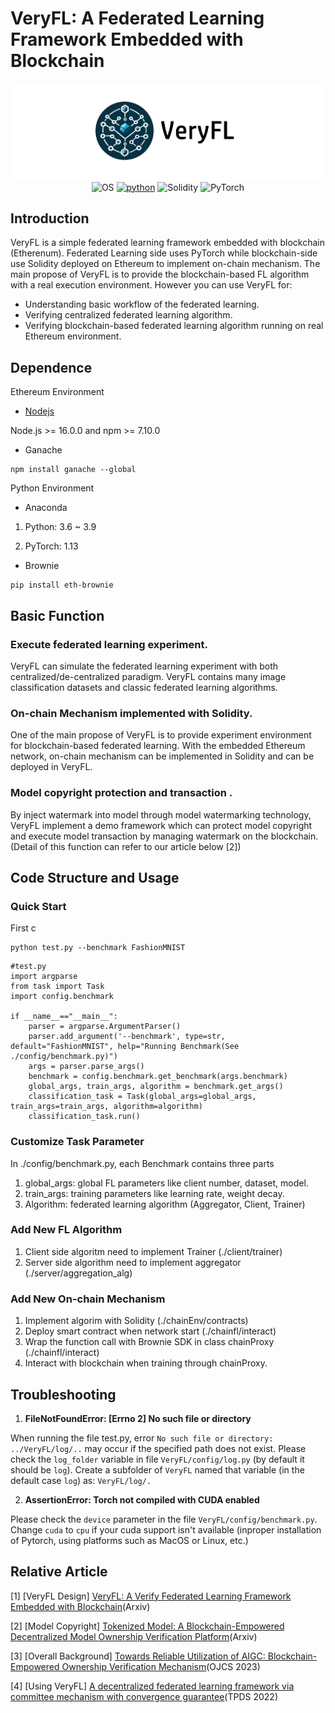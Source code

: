 # VeryFL: A Federated Learning Framework Embedded with Blockchain
<div align="center">

![VeryFL](./img_src/VeryFL1126.png)
![OS](https://img.shields.io/badge/OS-Linux-orange)
[![python](https://img.shields.io/badge/-Python_3.7_%7C_3.8_%7C_3.9-blue?logo=python&logoColor=white)](https://github.com/pre-commit/pre-commit)
![Solidity](https://img.shields.io/badge/Solidity_0.8.21-%23363636.svg?logo=solidity&logoColor=white)
![PyTorch](https://img.shields.io/badge/PyTorch_1.13-%23EE4C2C.svg?logo=PyTorch&logoColor=white)

</div>

## Introduction
VeryFL is a simple federated learning framework embedded with blockchain (Etherenum). Federated Learning side uses PyTorch while blockchain-side use Solidity deployed on Ethereum to implement on-chain mechanism.
The main propose of VeryFL is to provide the blockchain-based FL algorithm with a real execution environment. However you can use VeryFL for:
 
 - Understanding basic workflow of the federated learning.
 - Verifying centralized federated learning algorithm.  
 - Verifying blockchain-based federated learning algorithm running on real Ethereum environment.

## Dependence

Ethereum Environment 
- [Nodejs](https://nodejs.org/en)

Node.js >= 16.0.0 and npm >= 7.10.0
- Ganache
```
npm install ganache --global
```
Python Environment
- Anaconda 

1. Python: 3.6 ~ 3.9

2. PyTorch: 1.13
- Brownie
```
pip install eth-brownie
```
## Basic Function 
### Execute federated learning experiment.
VeryFL can simulate the federated learning experiment with both centralized/de-centralized paradigm. VeryFL contains many image classification datasets and classic federated learning algorithms.

### On-chain Mechanism implemented with Solidity.
One of the main propose of VeryFL is to provide experiment environment for blockchain-based federated learning. With the embedded Ethereum network, on-chain mechanism can be implemented in Solidity and can be deployed in VeryFL.

### Model copyright protection and transaction .
By inject watermark into model through model watermarking technology, VeryFL implement a demo framework which can protect model copyright and execute model transaction by managing watermark on the blockchain.(Detail of this function can refer to our article below [2])

## Code Structure and Usage

### Quick Start

First c

```
python test.py --benchmark FashionMNIST
```

```
#test.py
import argparse
from task import Task
import config.benchmark

if __name__=="__main__":
    parser = argparse.ArgumentParser()
    parser.add_argument('--benchmark', type=str, default="FashionMNIST", help="Running Benchmark(See ./config/benchmark.py)")
    args = parser.parse_args()
    benchmark = config.benchmark.get_benchmark(args.benchmark)
    global_args, train_args, algorithm = benchmark.get_args()
    classification_task = Task(global_args=global_args, train_args=train_args, algorithm=algorithm)
    classification_task.run()

```


### Customize Task Parameter
In ./config/benchmark.py, each Benchmark contains three parts
1. global_args: global FL parameters like client number, dataset, model.
2. train_args: training parameters like learning rate, weight decay.
3. Algorithm: federated learning algorithm (Aggregator, Client, Trainer)

### Add New FL Algorithm
1. Client side algoritm need to implement Trainer (./client/trainer) 
2. Server side algorithm need to implement aggregator (./server/aggregation_alg)

### Add New On-chain Mechanism
1. Implement algorim with Solidity (./chainEnv/contracts)
2. Deploy smart contract when network start (./chainfl/interact)
3. Wrap the function call with Brownie SDK in class chainProxy (./chainfl/interact)
4. Interact with blockchain when training through chainProxy.

## Troubleshooting

1. **FileNotFoundError: [Errno 2] No such file or directory**

When running the file test.py, error `No such file or directory: ../VeryFL/log/..` may occur if the specified path does not exist. Please check the `log_folder` variable in file `VeryFL/config/log.py` (by default it should be `log`). Create a subfolder of `VeryFL` named that variable (in the default case `log`) as: `VeryFL/log/.`

2. **AssertionError: Torch not compiled with CUDA enabled**

Please check the `device` parameter in the file `VeryFL/config/benchmark.py`. Change `cuda` to `cpu` if your cuda support isn't available (inproper installation of Pytorch, using platforms such as MacOS or Linux, etc.)

## Relative Article
[1] [VeryFL Design] [VeryFL: A Verify Federated Learning Framework Embedded with Blockchain](http://106.52.19.28/resource/VeryFL.pdf)(Arxiv)

[2] [Model Copyright] [Tokenized Model: A Blockchain-Empowered Decentralized Model Ownership Verification Platform](http://106.52.19.28/resource/Tokenized.pdf)(Arxiv)

[3] [Overall Background] [Towards Reliable Utilization of AIGC: Blockchain-Empowered Ownership Verification Mechanism](https://ieeexplore.ieee.org/stamp/stamp.jsp?arnumber=10254223)(OJCS 2023)

[4] [Using VeryFL] [A decentralized federated learning framework via committee mechanism with convergence guarantee](https://arxiv.org/pdf/2108.00365.pdf)(TPDS 2022)
